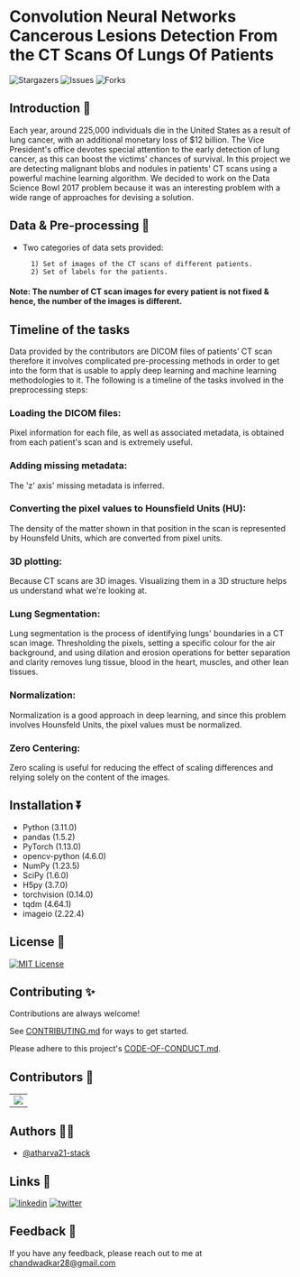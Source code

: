 
# Convolution Neural Networks Cancerous Lesions Detection From the CT Scans Of Lungs Of Patients

![Stargazers](https://img.shields.io/github/stars/atharva21-stack/LungCancerDetection)
![Issues](https://img.shields.io/github/issues/atharva21-stack/LungCancerDetection)
![Forks](https://img.shields.io/github/forks/atharva21-stack/LungCancerDetection)

## Introduction 👋
Each year, around 225,000 individuals die in the United States as a result of lung cancer, with an additional monetary loss of $12 billion. The Vice President's office devotes special attention to the early detection of lung cancer, as this can boost the victims' chances of survival. In this project we are detecting malignant blobs and nodules in patients' CT scans using a powerful machine learning algorithm. We decided to work on the Data Science Bowl 2017 problem because it was an interesting problem with a wide range of approaches for devising a solution.


## Data & Pre-processing 🔀

- Two categories of data sets provided:
        
        1) Set of images of the CT scans of different patients.
        2) Set of labels for the patients.

#### Note: The number of CT scan images for every patient is not fixed & hence, the number of the images is different.

## Timeline of the tasks
Data provided by the contributors are DICOM files of patients’ CT scan therefore it involves complicated pre-processing methods in order to get into the form that is usable to apply deep learning and machine learning methodologies to it. The following is a timeline of the tasks involved in the preprocessing steps:

### Loading the DICOM files: 
Pixel information for each file, as well as associated metadata, is obtained from each patient's scan and is extremely useful.

### Adding missing metadata: 
The 'z' axis' missing metadata is inferred.

### Converting the pixel values to Hounsfield Units (HU): 
The density of the matter shown in that position in the scan is represented by Hounsfeld Units, which are converted from pixel units.

### 3D plotting: 
Because CT scans are 3D images. Visualizing them in a 3D structure helps us understand what we're looking at.

### Lung Segmentation: 
Lung segmentation is the process of identifying lungs' boundaries in a CT scan image. Thresholding the pixels, setting a specific colour for the air background, and using dilation and erosion operations for better separation and clarity removes lung tissue, blood in the heart, muscles, and other lean tissues.

### Normalization: 
Normalization is a good approach in deep learning, and since this problem involves Hounsfeld Units, the pixel values must be normalized.

### Zero Centering: 
Zero scaling is useful for reducing the effect of scaling differences and relying solely on the content of the images.

## Installation ⏬

* Python (3.11.0)
* pandas (1.5.2)
* PyTorch (1.13.0)
* opencv-python (4.6.0)
* NumPy (1.23.5)
* SciPy (1.6.0)
* H5py (3.7.0)
* torchvision (0.14.0)
* tqdm (4.64.1)
* imageio (2.22.4)

## License 📜
[![MIT License](https://img.shields.io/badge/License-MIT-green.svg)](https://choosealicense.com/licenses/mit/)


## Contributing ✨

Contributions are always welcome!

See [CONTRIBUTING.md](https://github.com/atharva21-stack/LungCancerDetection/blob/main/CONTRIBUTING.md) for ways to get started.

Please adhere to this project's [CODE-OF-CONDUCT.md](https://github.com/atharva21-stack/LungCancerDetection/blob/main/CODE-OF-CONDUCT.md).




## Contributors 🤝

  <a name = "contributors"></a>
<table align="center">
<tr>
<td>
<a href="https://github.com/atharva21-stack/LungCancerDetection/graphs/contributors" align="center">
  <img src="https://contrib.rocks/image?repo=atharva21-stack/LungCancerDetection" /> 
</a>
</td>
</tr>
</table>


## Authors 👨‍💻

- [@atharva21-stack](https://www.github.com/atharva21-stack)

## Links 🔗
[![linkedin](https://img.shields.io/badge/linkedin-0A66C2?style=for-the-badge&logo=linkedin&logoColor=white)](https://www.linkedin.com/in/atharva21/)
[![twitter](https://img.shields.io/badge/twitter-1DA1F2?style=for-the-badge&logo=twitter&logoColor=white)](https://twitter.com/Atharva_2100)


## Feedback 🙋‍
If you have any feedback, please reach out to me at <a src="mailto:chandwadkar28@gmail.com">chandwadkar28@gmail.com</a>
